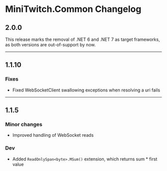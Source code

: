 # MiniTwitch.Common Changelog

## 2.0.0
This release marks the removal of .NET 6 and .NET 7 as target frameworks, as both versions are out-of-support by now.
***

## 1.1.10

### Fixes

- Fixed WebSocketClient swallowing exceptions when resolving a uri fails

***

## 1.1.5

### Minor changes

- Improved handling of WebSocket reads

### Dev

- Added `ReadOnlySpan<byte>.MSum()` extension, which returns sum * first value